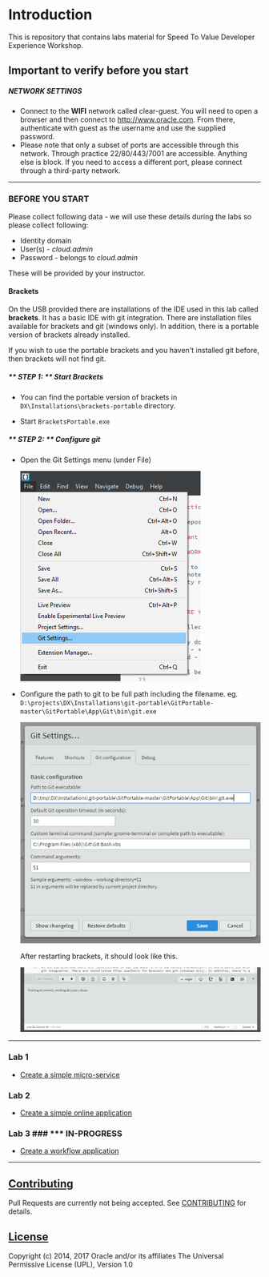# Introduction #

This is repository that contains labs material for Speed To Value Developer Experience Workshop.

## Important to verify before you start ##

##### NETWORK SETTINGS

+ Connect to the **WIFI** network called clear-guest. You will need to open a browser and then connect to http://www.oracle.com. From there, authenticate with guest as the username and use the supplied password.
+ Please note that only a subset of ports are accessible through this network. Through practice 22/80/443/7001 are accessible. Anything else is block. If you need to access a different port, please connect through a third-party network.

----

### BEFORE YOU START

Please collect following data - we will use these details during the labs so please collect following:

+ Identity domain
+ User(s) - *cloud.admin*
+ Password - belongs to *cloud.admin* 

These will be provided by your instructor.

#### Brackets ####

On the USB provided there are installations of the IDE used in this lab called **brackets**. It has a basic IDE with git integration. There are installation files available for brackets and git (windows only). In addition, there is a portable version of brackets already installed.

If you wish to use the portable brackets and you haven't installed git before, then brackets will not find git.

##### ** STEP 1: ** Start Brackets

- You can find the portable version of brackets in `DX\Installations\brackets-portable` directory.

- Start `BracketsPortable.exe`

##### ** STEP 2: ** Configure git

- Open the Git Settings menu (under File)

    ![](common/images/brackets-install-001.png)

- Configure the path to git to be full path including the filename.
    eg. `D:\projects\DX\Installations\git-portable\GitPortable-master\GitPortable\App\Git\bin\git.exe`

    ![](common/images/brackets-install-002.png)

    After restarting brackets, it should look like this.
    
    ![](common/images/brackets-install-003.png)

----
### Lab 1 ###
+ [Create a simple micro-service](cloud-native-devops/README.md)

### Lab 2 ###
+ [Create a simple online application](stack/README.md)

### Lab 3 ### *** IN-PROGRESS
+ [Create a workflow application](pcs/README.md)


---

## [Contributing](CONTRIBUTING.md)
Pull Requests are currently not being accepted. See [CONTRIBUTING](CONTRIBUTING.md) for details.

## [License](LICENSE.md)
Copyright (c) 2014, 2017 Oracle and/or its affiliates
The Universal Permissive License (UPL), Version 1.0
